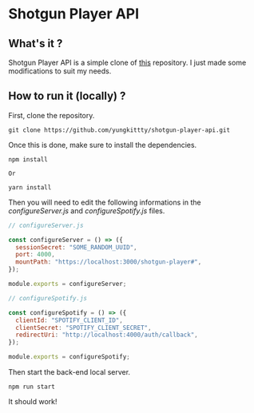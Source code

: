 # Shotgun Player API

## What's it ?

Shotgun Player API is a simple clone of [this](https://github.com/wittydeveloper/spotify-api-graphql-console/tree/master/server) repository. I just made some modifications to suit my needs.

## How to run it (locally) ?  

First, clone the repository.  

```
git clone https://github.com/yungkittty/shotgun-player-api.git
```

Once this is done, make sure to install the dependencies.  

```
npm install

Or

yarn install

```
Then you will need to edit the following informations in the _configureServer.js_ and _configureSpotify.js_ files.  

```javascript
// configureServer.js

const configureServer = () => ({
  sessionSecret: "SOME_RANDOM_UUID",
  port: 4000,
  mountPath: "https://localhost:3000/shotgun-player#",
});

module.exports = configureServer;

// configureSpotify.js

const configureSpotify = () => ({
  clientId: "SPOTIFY_CLIENT_ID",
  clientSecret: "SPOTIFY_CLIENT_SECRET",
  redirectUri: "http://localhost:4000/auth/callback",
});

module.exports = configureSpotify;
```

Then start the back-end local server.  

```
npm run start
```

It should work!  
